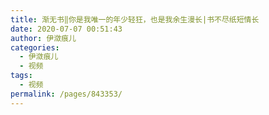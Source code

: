 ```yaml
---
title: 渐无书‖你是我唯一的年少轻狂，也是我余生漫长|书不尽纸短情长
date: 2020-07-07 00:51:43
author: 伊潋痕儿
categories: 
  - 伊潋痕儿
  - 视频
tags: 
  - 视频
permalink: /pages/843353/
---
```


<iframeComp ihtml="https://player.bilibili.com/player.html?aid=201312813&cid=209641807&page=1&danmaku=1&high_quality=1"></iframeComp>

<!-- more -->
